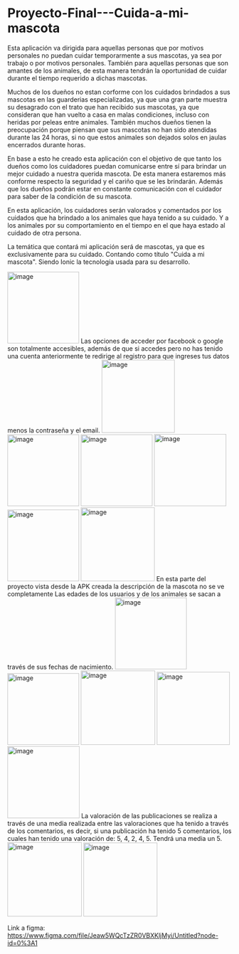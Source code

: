 # Proyecto-Final---Cuida-a-mi-mascota

Esta aplicación va dirigida para aquellas personas que por motivos personales no puedan cuidar temporarmente a sus mascotas, ya sea por trabajo o por motivos personales. También para aquellas personas que son amantes de los animales, de esta manera tendrán la oportunidad de cuidar durante el tiempo requerido a dichas mascotas. 

Muchos de los dueños no estan corforme con los cuidados brindados a sus mascotas en las guarderias especializadas, ya que una gran parte muestra su desagrado con el trato que han recibido sus mascotas, ya que consideran que han vuelto a casa en malas condiciones, incluso con heridas por peleas entre animales. También muchos dueños tienen la preocupación porque piensan que sus mascotas no han sido atendidas durante las 24 horas, si no que estos animales son dejados solos en jaulas encerrados durante horas.

En base a esto he creado esta aplicación con el objetivo de que tanto los dueños como los cuidadores puedan comunicarse entre sí para brindar un mejor cuidado a nuestra querida mascota. De esta manera estaremos más conforme respecto la seguridad y el cariño que se les brindarán. Además que los dueños podrán estar en constante comunicación con el cuidador para saber de la condición de su mascota. 

En esta aplicación, los cuidadores serán valorados y comentados por los cuidados que ha brindado a los animales que haya tenido a su cuidado. Y a los animales por su comportamiento en el tiempo en el que haya estado al cuidado de otra persona.

La temática que contará mi aplicación será de mascotas, ya que es exclusivamente para su cuidado. Contando como título "Cuida a mi mascota". 
Siendo Ionic la tecnología usada para su desarrollo.

<img width="161" alt="image" src="https://user-images.githubusercontent.com/91321987/157539359-16083353-8b09-40a0-8711-80c05911827a.png">
Las opciones de acceder por facebook o google son totalmente accesibles, además de que si accedes pero no has tenido una cuenta anteriormente te redirige al registro para que ingreses tus datos menos la contraseña y el email.
<img width="164" alt="image" src="https://user-images.githubusercontent.com/91321987/157540797-0aa7ea5a-cea8-4668-85c2-bfa429f9e227.png">
<img width="161" alt="image" src="https://user-images.githubusercontent.com/91321987/157540851-d6a8bd6c-31e4-499e-9795-335f4b664453.png">
<img width="161" alt="image" src="https://user-images.githubusercontent.com/91321987/157539482-e01c6573-afcb-4278-8962-d3afaa361ba5.png">
<img width="162" alt="image" src="https://user-images.githubusercontent.com/91321987/157539558-1c493a1d-c1d1-4d8c-bc75-11e9dd71cc4b.png">
<img width="161" alt="image" src="https://user-images.githubusercontent.com/91321987/157539621-28ea4a0a-d6d5-47e4-aebf-fa7c848c247f.png">
<img width="166" alt="image" src="https://user-images.githubusercontent.com/91321987/157539709-37c2ddc3-648b-472c-9f07-a868860957e6.png">
En esta parte del proyecto vista desde la APK creada la descripción de la mascota no se ve completamente
Las edades de los usuarios y de los animales se sacan a través de sus fechas de nacimiento.
<img width="161" alt="image" src="https://user-images.githubusercontent.com/91321987/157539845-184f7305-87a5-4efc-a89f-ee0a849db22d.png">
<img width="161" alt="image" src="https://user-images.githubusercontent.com/91321987/157539936-e31e902d-4728-4013-b304-7204b39ddbeb.png">
<img width="167" alt="image" src="https://user-images.githubusercontent.com/91321987/157539985-01f53f92-d697-4711-9f58-1b2f72eebc63.png">
<img width="164" alt="image" src="https://user-images.githubusercontent.com/91321987/157540060-7159e3a1-d620-4b60-8eb7-a4162a436af8.png">
<img width="162" alt="image" src="https://user-images.githubusercontent.com/91321987/157540090-ee3d388a-c9f6-4985-8f74-bdb234ad3d9a.png">
La valoración de las publicaciones se realiza a través de una media realizada entre las valoraciones que ha tenido a través de los comentarios, es decir, si una publicación ha tenido 5 comentarios, los cuales han tenido una valoración de: 5, 4, 2, 4, 5. Tendrá una media un 5.
<img width="167" alt="image" src="https://user-images.githubusercontent.com/91321987/157540513-3286a83b-1799-4d0a-b1af-72929ab4b9ad.png">
<img width="166" alt="image" src="https://user-images.githubusercontent.com/91321987/157540542-eacde35a-c01e-40d4-9245-313b8a077adb.png">

Link a figma: 
https://www.figma.com/file/Jeaw5WQcTzZR0VBXKljMyi/Untitled?node-id=0%3A1 
